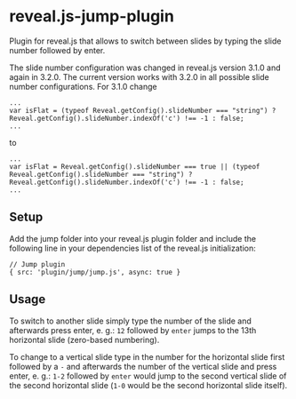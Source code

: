 # reveal.js-jump-plugin

Plugin for reveal.js that allows to switch between slides by typing the slide number followed by enter.

The slide number configuration was changed in reveal.js version 3.1.0 and again in 3.2.0. The current version works with 3.2.0 in all possible slide number configurations. For 3.1.0 change

```
...
var isFlat = (typeof Reveal.getConfig().slideNumber === "string") ? Reveal.getConfig().slideNumber.indexOf('c') !== -1 : false;
...
```

to

```
...
var isFlat = Reveal.getConfig().slideNumber === true || (typeof Reveal.getConfig().slideNumber === "string") ? Reveal.getConfig().slideNumber.indexOf('c') !== -1 : false;
...
```

## Setup

Add the jump folder into your reveal.js plugin folder and include the following line in your dependencies list of the reveal.js initialization:

```
// Jump plugin
{ src: 'plugin/jump/jump.js', async: true }
```

## Usage

To switch to another slide simply type the number of the slide and afterwards press enter, e. g.: `12` followed by `enter` jumps to the 13th horizontal slide (zero-based numbering).

To change to a vertical slide type in the number for the horizontal slide first followed by a `-` and afterwards the number of the vertical slide and press enter, e. g.: `1-2` followed by `enter` would jump to the second vertical slide of the second horizontal slide (`1-0` would be the second horizontal slide itself).
